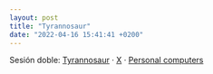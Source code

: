 ```yaml
---
layout: post
title: "Tyrannosaur"
date: "2022-04-16 15:41:41 +0200"
---
```


Sesión doble: [Tyrannosaur](https://letterboxd.com/javier/film/tyrannosaur) · [X](https://letterboxd.com/javier/film/x-2022) · [Personal computers](https://www.are.na/javier/personal-computers)
